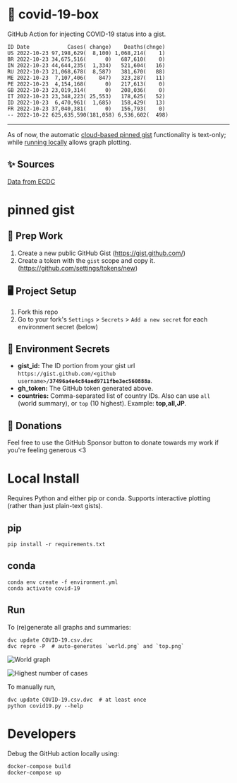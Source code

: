 # 🏥 covid-19-box

GitHub Action for injecting COVID-19 status into a gist.

```
ID Date            Cases( change)    Deaths(chnge)
US 2022-10-23 97,198,629(  8,100) 1,068,214(    1)
BR 2022-10-23 34,675,516(      0)   687,610(    0)
IN 2022-10-23 44,644,235(  1,334)   521,604(   16)
RU 2022-10-23 21,068,678(  8,587)   381,670(   88)
ME 2022-10-23  7,107,406(    847)   323,287(   11)
PE 2022-10-23  4,154,168(      0)   217,613(    0)
GB 2022-10-23 23,019,314(      0)   208,036(    0)
IT 2022-10-23 23,348,223( 25,553)   178,625(   52)
ID 2022-10-23  6,470,961(  1,685)   158,429(   13)
FR 2022-10-23 37,040,381(      0)   156,793(    0)
-- 2022-10-22 625,635,590(181,058) 6,536,602(  498)
```

---

As of now, the automatic [cloud-based pinned gist](#pinned-gist) functionality is text-only;
while [running locally](#local-install) allows graph plotting.

## ✨ Sources

[Data from ECDC](https://www.ecdc.europa.eu/en/publications-data/download-todays-data-geographic-distribution-covid-19-cases-worldwide)

# pinned gist

## 🎒 Prep Work
1. Create a new public GitHub Gist (https://gist.github.com/)
1. Create a token with the `gist` scope and copy it. (https://github.com/settings/tokens/new)

## 🖥 Project Setup
1. Fork this repo
1. Go to your fork's `Settings` > `Secrets` > `Add a new secret` for each environment secret (below)

## 🤫 Environment Secrets
- **gist_id:** The ID portion from your gist url `https://gist.github.com/<github username>/`**`37496a4e4c84aed9711fbe3ec560888a`**.
- **gh_token:** The GitHub token generated above.
- **countries:** Comma-separated list of country IDs. Also can use `all` (world summary), or `top` (10 highest). Example: **top,all,JP**.

## 💸 Donations

Feel free to use the GitHub Sponsor button to donate towards my work if you're feeling generous <3

# Local Install

Requires Python and either pip or conda. Supports interactive plotting (rather than just plain-text gists).

## pip

```
pip install -r requirements.txt
```

## conda

```
conda env create -f environment.yml
conda activate covid-19
```

## Run

To (re)generate all graphs and summaries:

```
dvc update COVID-19.csv.dvc
dvc repro -P  # auto-generates `world.png` and `top.png`
```

![World graph](world.png)

![Highest number of cases](top.png)

To manually run,

```
dvc update COVID-19.csv.dvc  # at least once
python covid19.py --help
```

# Developers

Debug the GitHub action locally using:

```
docker-compose build
docker-compose up
```
